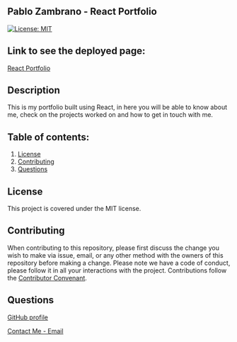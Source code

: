 ## Pablo Zambrano - React Portfolio

[![License: MIT](https://img.shields.io/badge/License-MIT-yellow.svg)](https://opensource.org/licenses/MIT)

## Link to see the deployed page:

[React Portfolio](https://pfzm.github.io/Portfolio/)

## Description

This is my portfolio built using React, in here you will be able to know about me, check on the projects worked on and how to get in touch with me.

## Table of contents:

1. [License](#license)
2. [Contributing](#contributing)
3. [Questions](#questions)

## License

This project is covered under the MIT license.

## Contributing

When contributing to this repository, please first discuss the change you wish to make via issue, email, or any other method with the owners of this repository before making a change.
Please note we have a code of conduct, please follow it in all your interactions with the project.
Contributions follow the [Contributor Convenant](http://contributor-covenant.org/version/1/4/).

## Questions

[GitHub profile](http://github.com/PFZM)

[Contact Me - Email](mailto:pfzm@hotmail.com)

